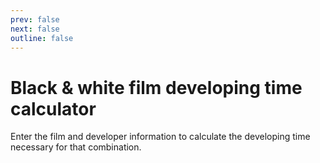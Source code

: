 ```yaml
---
prev: false
next: false
outline: false
---
```


<script setup>
import BlackAndWhiteDevelopingTimeCalculator from '../../components/calculators/black-and-white-developing-time-calculator.vue';
</script>

# Black & white film developing time calculator

Enter the film and developer information to calculate the developing time necessary for that combination.

<black-and-white-developing-time-calculator />